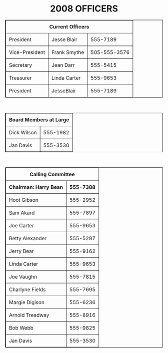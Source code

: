 <!DOCTYPE html>
<html>
<head>
	<title>2008 Officers</title>
	<link rel="stylesheet" type="text/css" href="style.css">
	<style type="text/css">
		#chairman{
			font-weight: bold;
		}
    table,th,td {
      border: 1px solid black;
    }
    td {
      padding: 10px;
      text-align: left;
    }
    th {
      padding: 10px;
      text-align: center;
    }
   .centered-table {
   margin-left: auto;
   margin-right: auto;
} 
    h1 {
      text-align: center;
      }
  </style>
</head>
<body>
	<h1>2008 OFFICERS</h1>
	<table class="centered-table">
		<tr>
			<th colspan="3" style="text-align: center;">Current Officers</th>
		</tr>
		<tr>
			<td>President</td>
			<td>Jesse Blair</td>
			<td>555-7189</td>
		</tr>
		<tr>
			<td>Vice-President</td>
			<td>Frank Smythe</td>
			<td>505-555-3576</td>
		</tr>
		<tr>
			<td>Secretary</td>
			<td>Jean Darr</td>
			<td>555-5415</td>
		</tr>
		<tr>
			<td>Treasurer</td>
			<td>Linda Carter</td>
			<td>555-9653</td>
		</tr>
		<tr>
			<td>President</td>
			<td>JesseBlair</td>
			<td>555-7189</td>
		</tr>
	</table><br/>
  <table class="centered-table">
		<tr>
			<th colspan="2">Board Members at Large</th>
		</tr>
		<tr>
			<td>Dick Wilson</td>
			<td>555-1982</td>
		</tr>
		<tr>
			<td>Jan Davis</td>
			<td>555-3530</td>
		</tr>
	</table><br/>
	<table class="centered-table">
		<tr>
			<th colspan="2">Calling Committee</th>
		</tr>
		<tr id="chairman">
			<td>Chairman: Harry Bean</td>
			<td>555-7388</td>
		</tr>
		<tr>
			<td>Hoot Gibson</td>
			<td>555-2952</td>
		</tr>
		<tr>
			<td>Sam Akard</td>
			<td>555-7897</td>
		</tr>
		<tr>
			<td>Joe Carter</td>
			<td>555-9653</td>
		</tr>
		<tr>
			<td>Betty Alexander</td>
			<td>555-5287</td>
		</tr>
		<tr>
			<td>Jerry Bear</td>
			<td>555-9162</td>
		</tr>
		<tr>
			<td>Linda Carter</td>
			<td>555-9653</td>
		</tr>
		<tr>
			<td>Joe Vaughn</td>
			<td>555-7815</td>
		</tr>
		<tr>
			<td>Charlyne Fields</td>
			<td>555-7695</td>
		</tr>
		<tr>
			<td>Margie Digison</td>
			<td>555-6236</td>
		</tr>
		<tr>
			<td>Arnold Treadway</td>
			<td>555-8916</td>
		</tr>
		<tr>
			<td>Bob Webb</td>
			<td>555-9825</td>
		</tr>
		<tr>
			<td>Jan Davis</td>
			<td>555-3530</td>
		</tr>
	</table>
</body>
</html>
